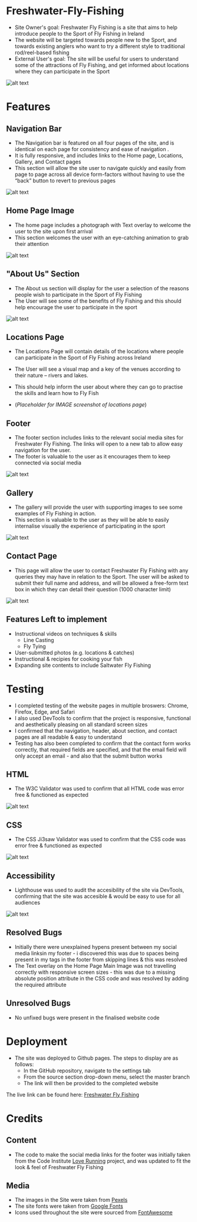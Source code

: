# Freshwater-Fly-Fishing
- Site Owner's goal: Freshwater Fly Fishing is a site that aims to help introduce people to the Sport of Fly Fishing in Ireland
- The website will be targeted towards people new to the Sport, and towards existing anglers who want to try a different style to traditional rod/reel-based fishing
- External User's goal: The site will be useful for users to understand some of the attractions of Fly Fishing, and get informed about locations where they can participate in the Sport

![alt text](assets/css/images/readme/responsive1.png)

# Features

## Navigation Bar
- The Navigation bar is featured on all four pages of the site, and is identical on each page for consistency and  ease of navigation . 
- It is fully responsive, and includes links to the Home page, Locations, Gallery, and Contact pages
- This section will allow the site user to navigate quickly and easily from page to page across all device form-factors without having to use the “back” button to revert to previous pages

![alt text](assets/css/images/readme/navbar.png)

## Home Page Image
- The home page includes a photograph with Text overlay to welcome the user to the site upon first arrival
- This section welcomes the user with an eye-catching animation to grab their attention

![alt text](assets/css/images/readme/homepage1.png)

## "About Us" Section
- The About us section will display for the user a selection of the reasons people wish to participate in the Sport of Fly Fishing
- The User will see some of the benefits of Fly Fishing and this should help encourage the user to participate in the sport

![alt text](assets/css/images/readme/about.png)

## Locations Page
- The Locations Page will contain details of the locations where people can participate in the Sport of Fly Fishing across Ireland
- The User will see a visual map and a key of the venues according to their nature – rivers and lakes.
- This should help inform the user about where they can go to practise the skills and learn how to Fly Fish

- (*Placeholder for IMAGE screenshot of locations page*)

## Footer
- The footer section includes links to the relevant social media sites for Freshwater Fly Fishing. The links will open to a new tab to allow easy navigation for the user.
- The footer is valuable to the user as it encourages them to keep connected via social media

![alt text](assets/css/images/readme/footer.png)

## Gallery
- The gallery will provide the user with supporting images to see some examples of Fly Fishing in action.
- This section is valuable to the user as they will be able to easily internalise visually the experience of participating in the sport 

![alt text](assets/css/images/readme/gallery.png)

## Contact Page
 - This page will allow the user to contact Freshwater Fly Fishing with any queries they may have in relation to the Sport. The user will be asked to submit their full name and address, and will be allowed a free-form text box in which they can detail their question (1000 character limit)

![alt text](assets/css/images/readme/contact.png)

 ## Features Left to implement
 - Instructional videos on techniques & skills
    - Line Casting 
    - Fly Tying
- User-submitted photos (e.g. locations & catches)
- Instructional & recipies for cooking your fish
- Expanding site contents to include Saltwater Fly Fishing 

# Testing
- I completed testing of the website pages in multiple broswers: Chrome, Firefox, Edge, and Safari
- I also used DevTools to confirm that the project is responsive, functional and aesthetically pleasing on all standard screen sizes 
- I confirmed that the navigation, header, about section, and contact pages are all readable & easy to understand
- Testing has also been completed to confirm that the contact form works correctly, that required fields are specified, and that the email field will only accept an email - and also that the submit button works

## HTML
- The W3C Validator was used to confirm that all HTML code was error free & functioned as expected

![alt text](assets/css/images/readme/html_validation.png)

## CSS
- The CSS Ji3saw Validator was used to confirm that the CSS code was error free & functioned as expected

![alt text](assets/css/images/readme/css_validation.png)

## Accessibility
- Lighthouse was used to audit the accesibility of the site via DevTools, confirming that the site was accesible & would be easy to use for all audiences

![alt text](assets/css/images/readme/accessibility.png)

## Resolved Bugs
- Initially there were unexplained hypens present between my social media linksin my footer - i discovered this was due to spaces being present in my <a> tags in the footer from skipping lines & this was resolved
- The Text overlay on the Home Page Main Image was not travelling correctly with responsive screen sizes - this was due to a missing absolute position attribute in the CSS code and was resolved by adding the required attribute

## Unresolved Bugs
- No unfixed bugs were present in the finalised website code

# Deployment
- The site was deployed to Github pages. The steps to display are as follows:
    - In the GitHub repository, navigate to the settings tab
    - From the source section drop-down menu, select the master branch
    - The link will then be provided to the completed website

The live link can be found here: [Freshwater Fly Fishing](https://dkelly255.github.io/freshwater-fly-fishing/)

# Credits

## Content
- The code to make the social media links for the footer was initially taken from the Code Institute [Love Running](https://github.com/dkelly255/love-running) project, and was updated to fit the look & feel of Freshwater Fly Fishing

## Media
- The images in the Site were taken from [Pexels](https://www.pexels.com/search/fishing/)
- The site fonts were taken from [Google Fonts](https://fonts.google.com/)
- Icons used throughout the site were sourced from [FontAwesome](https://fontawesome.com/)